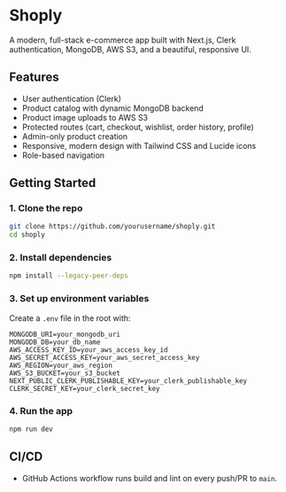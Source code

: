 # Shoply

A modern, full-stack e-commerce app built with Next.js, Clerk authentication, MongoDB, AWS S3, and a beautiful, responsive UI.

## Features

- User authentication (Clerk)
- Product catalog with dynamic MongoDB backend
- Product image uploads to AWS S3
- Protected routes (cart, checkout, wishlist, order history, profile)
- Admin-only product creation
- Responsive, modern design with Tailwind CSS and Lucide icons
- Role-based navigation

## Getting Started

### 1. Clone the repo

```bash
git clone https://github.com/yourusername/shoply.git
cd shoply
```

### 2. Install dependencies

```bash
npm install --legacy-peer-deps
```

### 3. Set up environment variables

Create a `.env` file in the root with:

```
MONGODB_URI=your_mongodb_uri
MONGODB_DB=your_db_name
AWS_ACCESS_KEY_ID=your_aws_access_key_id
AWS_SECRET_ACCESS_KEY=your_aws_secret_access_key
AWS_REGION=your_aws_region
AWS_S3_BUCKET=your_s3_bucket
NEXT_PUBLIC_CLERK_PUBLISHABLE_KEY=your_clerk_publishable_key
CLERK_SECRET_KEY=your_clerk_secret_key
```

### 4. Run the app

```bash
npm run dev
```

## CI/CD

- GitHub Actions workflow runs build and lint on every push/PR to `main`.

